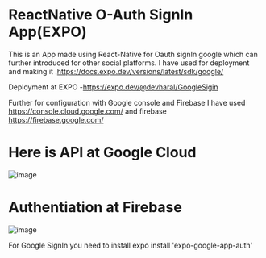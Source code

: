 # ReactNative O-Auth SignIn App(EXPO)


This is an App made using React-Native for Oauth signIn google which can further introduced for other social platforms.
I have used for deployment and making it .https://docs.expo.dev/versions/latest/sdk/google/

Deployment at EXPO -https://expo.dev/@devharal/GoogleSigin

Further for configuration with Google console and Firebase I have used https://console.cloud.google.com/ and firebase https://firebase.google.com/

# Here is API at Google Cloud
![image](https://user-images.githubusercontent.com/90788942/163677956-e74c1165-5788-4ea4-aa3d-bd0a05295c59.png)

# Authentiation at Firebase
![image](https://user-images.githubusercontent.com/90788942/163677994-27f57d82-53f5-48a9-89ab-26de160384ad.png)

For Google SignIn you need to install expo install  'expo-google-app-auth'

